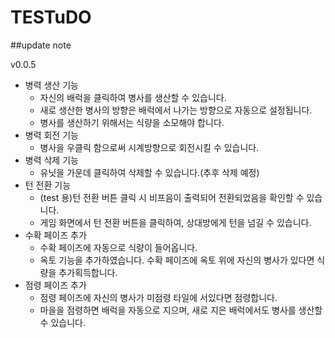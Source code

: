# TESTuDO

##update note

v0.0.5
* 병력 생산 기능
    + 자신의 배럭을 클릭하여 병사를 생산할 수 있습니다.
    + 새로 생산한 병사의 방향은 배럭에서 나가는 방향으로 자동으로 설정됩니다.
    + 병사를 생산하기 위해서는 식량을 소모해야 합니다.
* 병력 회전 기능
    + 병사을 우클릭 함으로써 시계방향으로 회전시킬 수 있습니다.
* 병력 삭제 기능
    + 유닛을 가운데 클릭하여 삭제할 수 있습니다.(추후 삭제 예정)
* 턴 전환 기능
    + (test 용)턴 전환 버튼 클릭 시 비프음이 출력되어 전환되었음을 확인할 수 있습니다.
    + 게임 화면에서 턴 전환 버튼을 클릭하여, 상대방에게 턴을 넘길 수 있습니다.
* 수확 페이즈 추가
    + 수확 페이즈에 자동으로 식량이 들어옵니다.
    + 옥토 기능을 추가하였습니다. 수확 페이즈에 옥토 위에 자신의 병사가 있다면 식량을 추가획득합니다.
* 점령 페이즈 추가
    + 점령 페이즈에 자신의 병사가 미점령 타일에 서있다면 점령합니다.
    + 마을을 점령하면 배럭을 자동으로 지으며, 새로 지은 배럭에서도 병사를 생산할 수 있습니다.
